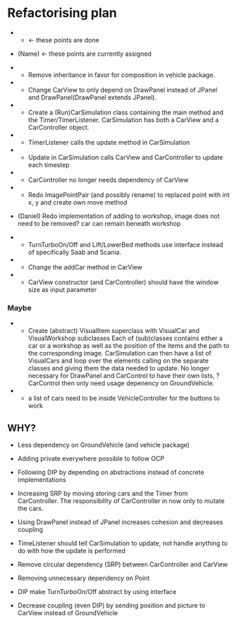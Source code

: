 # Refactorising plan

- - <- these points are done
- (Name) <- these points are currently assigned

- - Remove inheritance in favor for composition in vehicle package.

- - Change CarView to only depend on DrawPanel instead of JPanel and DrawPanel(DrawPanel extends JPanel). 
- - Create a (Run)CarSimulation class containing the main method and the Timer/TimerListener. 
CarSimulation has both a CarView and a CarController object. 
- - TimerListener calls the update method in CarSimulation
- - Update in CarSimulation calls CarView and CarController to update each timestep
- - CarController no longer needs dependency of CarView
- - Redo ImagePointPair (and possibly rename) to replaced point with int x, y and create own move method
- (Daniel) Redo implementation of adding to workshop, image does not need to be removed? car can remain beneath workshop
- - TurnTurboOn/Off and Lift/LowerBed methods use interface instead of specifically Saab and Scania. 
- - Change the addCar method in CarView
- - CarView constructor (and CarController) should have the window size as input parameter

### Maybe

- - Create (abstract) VisualItem superclass with VisualCar and VisualWorkshop subclasses
Each of (sub)classes contains either a car or a workshop as well as the position of the items and the path to the corresponding image. 
CarSimulation can then have a list of VisualCars and loop over the elements calling on the separate classes and giving them the data needed to update. 
No longer necessary for DrawPanel and CarControl to have their own lists, ?CarControl then only need usage depenency on GroundVehicle. 
- - a list of cars need to be inside VehicleController for the buttons to work

## WHY?

- Less dependency on GroundVehicle (and vehicle package)
- Adding private everywhere possible to follow OCP
- Following DIP by depending on abstractions instead of concrete implementations
- Increasing SRP by moving storing cars and the Timer from CarController. The responsibility of CarController in now only to mutate the cars. 

- Using DrawPanel instead of JPanel increases cohesion and decreases coupling
- TimeListener should tell CarSimulation to update, not handle anything to do with how the update is performed
- Remove circular dependency (SRP) between CarController and CarView
- Removing unnecessary dependency on Point
- DIP make TurnTurboOn/Off abstract by using interface
- Decrease coupling (even DIP) by sending position and picture to CarView instead of GroundVehicle
